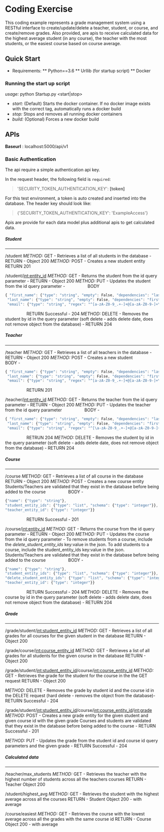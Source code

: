# Coding Exercise

This coding example represents a grade management system using a RESTful interface to create/update/delete a teacher,
student, or course, and create/remove grades. Also provided, are apis to receive calculated data for the highest average
student (in any course), the teacher with the most students, or the easiest course based on course average.

## Quick Start
* Requirements:
** Python==3.6
** Urllib (for startup script)
** Docker

### Running the start up script
_usage:_ python Startup.py <start|stop> <build>
- _start:_ (Default) Starts the docker container. If no docker image exists with the correct tag, automatically runs a
                       docker build
- _stop:_ Stops and removes all running docker containers
- _build:_ (Optional) Forces a new docker build

## APIs
**Baseurl** : localhost:5000/api/v1

### Basic Authentication
The api require a simple authentication api key.

In the request header, the following field is `required`:
>'SECURITY_TOKEN_AUTHENTICATION_KEY': **[__token__]**

For this test environment, a token is auto created and inserted into the database. The header key should look like:
>{'SECURITY_TOKEN_AUTHENTICATION_KEY': 'ExampleAccess'}


Apis are provide for each data model plus additional apis to get calculated data.

##### Student
---
/student
_METHOD:_ GET - Retrieves a list of all students in the database - RETURN - Object 200
_METHOD:_ POST - Creates a new student entity RETURN 201

/student/<int:entity_id>
_METHOD:_ GET - Returns the student from the id query parameter - RETURN - Object 200
_METHOD:_ PUT - Updates the student from the id query parameter -
&emsp;&emsp;&emsp;&emsp;&emsp;BODY
```javascript
{ "first_name": {"type": "string", "empty": False, "dependencies": "last_name"},
 "last_name": {"type": "string", "empty": False, "dependencies": "first_name"},
 "email": {"type": "string", "regex": "^[a-zA-Z0-9_.+-]+@[a-zA-Z0-9-]+\.[a-zA-Z0-9-.]+$"} <valid email>}
```
&emsp;&emsp;&emsp;&emsp;&emsp;RETURN Successful - 204
_METHOD:_ DELETE - Removes the student by id in the query parameter (soft delete - adds delete date, does not remove
                   object from the database) - RETURN 204

##### Teacher
---
/teacher
_METHOD:_ GET - Retrieves a list of all teachers in the database - RETURN - Object 200
_METHOD:_ POST - Creates a new student 
&emsp;&emsp;&emsp;&emsp;&emsp;BODY - 
```javascript 
{ "first_name": {"type": "string", "empty": False, "dependencies": "last_name"},
 "last_name": {"type": "string", "empty": False, "dependencies": "first_name"},
 "email": {"type": "string", "regex": "^[a-zA-Z0-9_.+-]+@[a-zA-Z0-9-]+\.[a-zA-Z0-9-.]+$"} <valid email>}
 ```
&emsp;&emsp;&emsp;&emsp;&emsp;RETURN 201

/teacher/<int:entity_id>
_METHOD:_ GET - Returns the teacher from the id query parameter - RETURN - Object 200
_METHOD:_ PUT - Updates the teacher from the id query parameter
&emsp;&emsp;&emsp;&emsp;&emsp;BODY - 
```javascript
{ "first_name": {"type": "string", "empty": False, "dependencies": "last_name"},
 "last_name": {"type": "string", "empty": False, "dependencies": "first_name"},
 "email": {"type": "string", "regex": "^[\a-zA-Z0-9_.+-]+@[a-zA-Z0-9-]+\.[a-zA-Z0-9-.]+$"} <valid email>}
```   
&emsp;&emsp;&emsp;&emsp;&emsp;RETRUN 204
_METHOD:_ DELETE - Removes the student by id in the query parameter (soft delete - adds delete date, does not remove
                   object from the database) - RETURN 204

##### Course
---
/course
_METHOD:_ GET - Retrieves a list of all course in the database RETURN - Object 200
_METHOD:_ POST - Creates a new course entity
                Students/Teachers are validated that they exist in the database before being added to the course
&emsp;&emsp;&emsp;&emsp;&emsp;BODY - 
```javascript
{"name": {"type": "string"},
"student_entity_ids": {"type": "list", "schema": {"type": "integer"}},
"teacher_entity_id": {"type": "integer"}}
```
&emsp;&emsp;&emsp;&emsp;&emsp;RETURN Successful - 201

/course/<int:entity_id>
_METHOD:_ GET - Returns the course from the id query parameter - RETURN - Object 200
_METHOD:_ PUT - Updates the course from the id query parameter -
                To remove students from a course, include the _delete_student_entity_ids_ key:value in the json.
                To add students to a course, include the student_entity_ids key:value in the json.
                Students/Teachers are validated that they exist in the database before being added to the course
&emsp;&emsp;&emsp;&emsp;&emsp;BODY - 
```javascript
{"name": {"type": "string"},
"student_entity_ids": {"type": "list", "schema": {"type": "integer"}},
"delete_student_entity_ids": {"type": "list", "schema": {"type": "integer"}},
"teacher_entity_id": {"type": "integer"}}
```
&emsp;&emsp;&emsp;&emsp;&emsp;RETURN Successful - 204
_METHOD:_ DELETE - Removes the course by id in the query parameter (soft delete - adds delete date, does not remove
                   object from the database) - RETURN 204

##### Grade
---
/grade/student/<int:student_entity_id>
_METHOD:_ GET - Retrieves a list of all grades for all courses for the given student in the database RETURN - Object 200


/grade/course/<int:course_entity_id>
_METHOD:_ GET - Retrieves a list of all grades for all students for the given course in the database RETURN - Object 200


/grade/student/<int:student_entity_id>/course/<int:course_entity_id>
_METHOD:_ GET - Retrieves the grade for the student for the course in the the GET request RETURN - Object 200

_METHOD:_ DELETE - Removes the grade by student id and the course id in the DELETE request (hard delete -
                   removes the object from the database)- RETURN Successful - 204

/grade/student/<int:student_entity_id>/course/<int:course_entity_id>/<int:grade>
_METHOD:_ POST - Creates a new grade entity for the given student and given course id with the given grade
                Courses and students are validated that they exist in the database before being added to the course - RETURN Successful - 201

_METHOD:_ PUT - Updates the grade from the student id and course id query parameters and the given grade - RETURN Successful - 204

##### Calculated data
---
/teacher/max_students
_METHOD:_ GET - Retrieves the teacher with the highest number of students across all the teachers courses RETURN - Teacher Object 200

/student/highest_avg
_METHOD:_ GET - Retrieves the student with the highest average across all the courses RETURN - Student Object 200 - with average

/course/easiest
_METHOD:_ GET - Retrieves the course with the lowest average across all the grades with the same course id RETURN - Course Object 200 - with average
